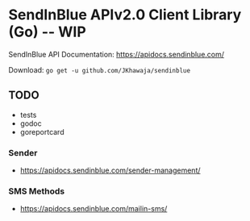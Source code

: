# SendInBlue APIv2.0 Client Library (Go) -- WIP

SendInBlue API Documentation: https://apidocs.sendinblue.com/

Download: `go get -u github.com/JKhawaja/sendinblue`

## TODO

- tests
- godoc
- goreportcard

### Sender

- https://apidocs.sendinblue.com/sender-management/

### SMS Methods

- https://apidocs.sendinblue.com/mailin-sms/
